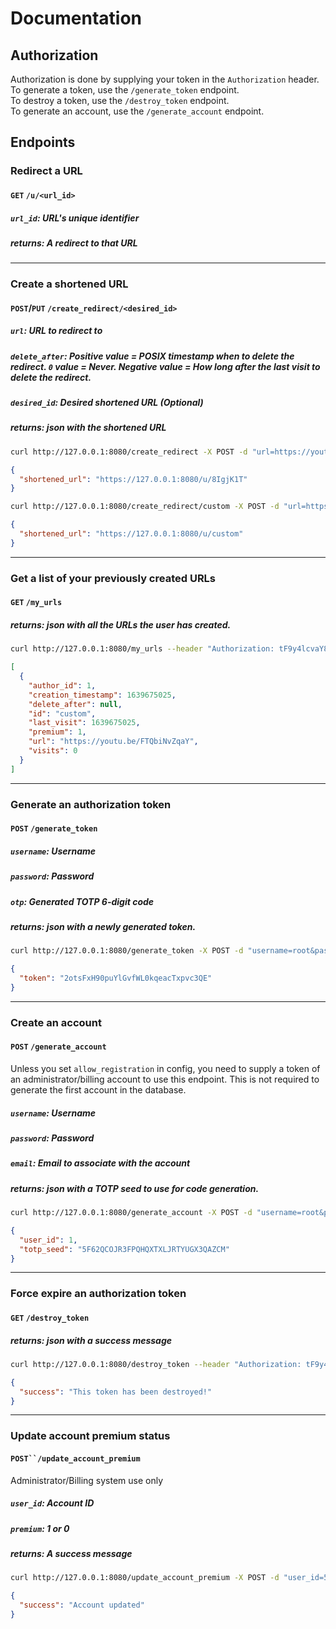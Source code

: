 # Documentation

## Authorization
Authorization is done by supplying your token in the `Authorization` header.  
To generate a token, use the `/generate_token` endpoint.  
To destroy a token, use the `/destroy_token` endpoint.  
To generate an account, use the `/generate_account` endpoint.

## Endpoints

### Redirect a URL
#### `GET` `/u/<url_id>`
##### `url_id`: URL's unique identifier
##### returns: A redirect to that URL

---

### Create a shortened URL
#### `POST`/`PUT` `/create_redirect/<desired_id>`
##### `url`: URL to redirect to
##### `delete_after`: Positive value = POSIX timestamp when to delete the redirect. `0` value = Never. Negative value = How long after the last visit to delete the redirect.
##### `desired_id`: Desired shortened URL (Optional) 
##### returns: json with the shortened URL

```bash
curl http://127.0.0.1:8080/create_redirect -X POST -d "url=https://youtu.be/FTQbiNvZqaY"
```
```json
{
  "shortened_url": "https://127.0.0.1:8080/u/8IgjK1T"
}
```

```bash
curl http://127.0.0.1:8080/create_redirect/custom -X POST -d "url=https://youtu.be/FTQbiNvZqaY" --header "Authorization: tF9y4lcvaY80FkqxIsL1fE7cnCslfeVe"
```
```json
{
  "shortened_url": "https://127.0.0.1:8080/u/custom"
}
```

---

### Get a list of your previously created URLs
#### `GET` `/my_urls`
##### returns: json with all the URLs the user has created.

```bash
curl http://127.0.0.1:8080/my_urls --header "Authorization: tF9y4lcvaY80FkqxIsL1fE7cnCslfeVe"
```
```json
[
  {
    "author_id": 1, 
    "creation_timestamp": 1639675025, 
    "delete_after": null, 
    "id": "custom", 
    "last_visit": 1639675025, 
    "premium": 1, 
    "url": "https://youtu.be/FTQbiNvZqaY", 
    "visits": 0
  }
]
```

---

### Generate an authorization token
#### `POST` `/generate_token`
##### `username`: Username
##### `password`: Password
##### `otp`: Generated TOTP 6-digit code
##### returns: json with a newly generated token.

```bash
curl http://127.0.0.1:8080/generate_token -X POST -d "username=root&password=1111&otp=350076"
```
```json
{
  "token": "2otsFxH90puYlGvfWL0kqeacTxpvc3QE"
}
```

---

### Create an account
#### `POST` `/generate_account`
Unless you set `allow_registration` in config, you need to supply a token of an administrator/billing account to use this endpoint. 
This is not required to generate the first account in the database.
##### `username`: Username
##### `password`: Password
##### `email`: Email to associate with the account
##### returns: json with a TOTP seed to use for code generation.

```bash
curl http://127.0.0.1:8080/generate_account -X POST -d "username=root&password=1111&email=test"
```
```json
{
  "user_id": 1,
  "totp_seed": "5F62QCOJR3FPQHQXTXLJRTYUGX3QAZCM"
}
```

---

### Force expire an authorization token
#### `GET` `/destroy_token`
##### returns: json with a success message

```bash
curl http://127.0.0.1:8080/destroy_token --header "Authorization: tF9y4lcvaY80FkqxIsL1fE7cnCslfeVe"
```
```json
{
  "success": "This token has been destroyed!"
}
```

---

### Update account premium status
#### `POST``/update_account_premium`
Administrator/Billing system use only
##### `user_id`: Account ID
##### `premium`: 1 or 0
##### returns: A success message

```bash
curl http://127.0.0.1:8080/update_account_premium -X POST -d "user_id=5&premium=1" --header "Authorization: tF9y4lcvaY80FkqxIsL1fE7cnCslfeVe"
```
```json
{
  "success": "Account updated"
}
```
